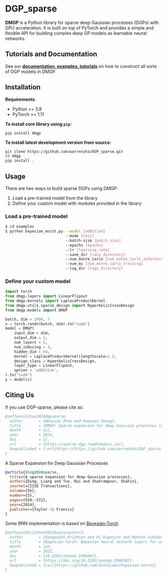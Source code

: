 # DGP_sparse
**DMGP** is a Python library for sparse deep Gaussian processes (DGPs) with GPU acceleration. It is built on top of 
PyTorch and provides a simple and flexible API for building complex deep GP models as learnable neural networks.

## Tutorials and Documentation
See our [**documentation, examples, tutorials**](https://sparse-dgp.readthedocs.io/) on how to construct all sorts of 
DGP models in DMGP.

## Installation

**Requirements**:
- Python >= 3.8
- PyTorch >= 1.11

**To install core library using `pip`:**
```
pip install dmgp
```

**To install latest development version from source:**
```sh
git clone https://github.com/warrenzha/DGP_sparse.git
cd dmgp
pip install .
```

## Usage
There are two ways to build sparse DGPs using DMGP: 
1. Load a pre-trained model from the library
2. Define your custom model with modules provided in the library

### Load a pre-trained model
```bash
$ cd examples
$ python bayesian_mnist.py --model [additive]
                           --mode [test]
                           --batch-size [batch_size]
                           --epochs [epochs]
                           --lr [learning_rate]
                           --save_dir [save_directory] 
                           --num_monte_carlo [num_monte_carlo_inference]
                           --num_mc [num_monte_carlo_training]
                           --log_dir [logs_directory]
```

### Define your custom model
``` python
import torch
from dmgp.layers import LinearFlipout
from dmgp.kernels import LaplaceProductKernel
from dmgp.utils.sparse_design import HyperbolicCrossDesign
from dmgp.models import DMGP

batch, dim = 1000, 7
x = torch.randn(batch, dim).to("cuda")
model = DMGP(
    input_dim = dim,
    output_dim = 1,
    num_layers = 2,
    num_inducing = 3,
    hidden_dim = 64,
    kernel = LaplaceProductKernel(lengthscale=1.),
    design_class = HyperbolicCrossDesign,
    layer_type = LinearFlipout,
    option = 'additive',
).to("cuda")
y = model(x)
```

## Citing Us
If you use DGP-sparse, please cite as:
```bibtex
@software{zhao2024dgpsparse,
  author       = {Wenyuan Zhao and Haoyuan Cheng},               
  title        = {DMGP: Sparse expansion for deep Gaussian processes in PyTorch},
  month        = jul,
  year         = 2024,
  doi          = {},
  url          = {https://sparse-dgp.readthedocs.io/},
  howpublished = {\url{https://https://github.com/warrenzha/DGP_sparse.git}}
}
```
A Sparse Expansion for Deep Gaussian Processes
```bibtex
@article{ding2024sparse,
  title={A sparse expansion for deep Gaussian processes},
  author={Ding, Liang and Tuo, Rui and Shahrampour, Shahin},
  journal={IISE Transactions},
  volume={56},
  number={5},
  pages={559--572},
  year={2024},
  publisher={Taylor \& Francis}
}
```
Some BNN implementation is based on [Bayesian-Torch](https://github.com/IntelLabs/bayesian-torch)
```bibtex
@software{krishnan2022bayesiantorch,
  author       = {Ranganath Krishnan and Pi Esposito and Mahesh Subedar},               
  title        = {Bayesian-Torch: Bayesian neural network layers for uncertainty estimation},
  month        = jan,
  year         = 2022,
  doi          = {10.5281/zenodo.5908307},
  url          = {https://doi.org/10.5281/zenodo.5908307}
  howpublished = {\url{https://github.com/IntelLabs/bayesian-torch}}
}
```